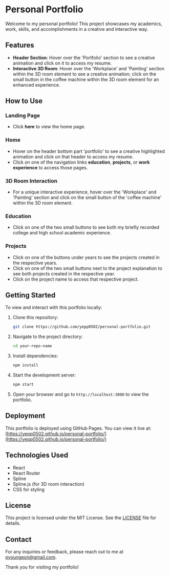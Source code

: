 # Personal Portfolio

Welcome to my personal portfolio! This project showcases my academics, work, skills, and accomplishments in a creative and interactive way.

## Features

- **Header Section**: Hover over the 'Portfolio' section to see a creative animation and click on it to access my resume.
- **Interactive 3D Room**: Hover over the 'Workplace' and 'Painting' section within the 3D room element to see a creative animation; click on the small button in the coffee machine within the 3D room element for an enhanced experience.

## How to Use

### Landing Page

- Click **here** to view the home page.

### Home

- Hover on the header bottom part 'portfolio' to see a creative highlighted animation and click on that header to access my resume.
- Click on one of the navigation links **education**, **projects**, or **work experience** to access those pages.

### 3D Room Interaction

- For a unique interactive experience, hover over the 'Workplace' and 'Painting' section and click on the small button of the 'coffee machine' within the 3D room element.

### Education

- Click on one of the two small buttons to see both my briefly recorded college and high school academic experience.

### Projects

- Click on one of the buttons under years to see the projects created in the respective years.
- Click on one of the two small buttons next to the project explanation to see both projects created in the respective year.
- Click on the project name to access that respective project.

## Getting Started

To view and interact with this portfolio locally:

1. Clone this repository:
   ```bash
   git clone https://github.com/yepp0502/personal-portfolio.git
   
2. Navigate to the project directory:
   ```bash
   cd your-repo-name
   
3. Install dependencies:
   ```bash
   npm install

4. Start the development server:
   ```bash
   npm start

5. Open your browser and go to `http://localhost:3000` to view the portfolio.

## Deployment

This portfolio is deployed using GitHub Pages. You can view it live at:
[https://yepp0502.github.io/personal-portfolio/](https://yepp0502.github.io/personal-portfolio/)

## Technologies Used

- React
- React Router
- Spline
- Spline.js (for 3D room interaction)
- CSS for styling

## License

This project is licensed under the MIT License. See the [LICENSE](https://github.com/facebook/react/blob/main/README.md#react-----) file for details.

## Contact

For any inquiries or feedback, please reach out to me at [pyoungeon@gmail.com](pyoungeon@gmail.com).

Thank you for visiting my portfolio!


